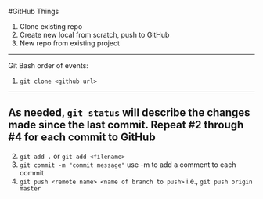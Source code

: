 #GitHub Things

1. Clone existing repo
2. Create new local from scratch, push to GitHub
3. New repo from existing project
-----------

Git Bash order of events:
1. `git clone <github url>`
---
As needed, `git status` will describe the changes made since the last commit.
Repeat #2 through #4 for each commit to GitHub
---
2. `git add .` or `git add <filename>`
3. `git commit -m "commit message"` use -m to add a comment to each commit
4. `git push <remote name> <name of branch to push>` i.e., `git push origin master`
